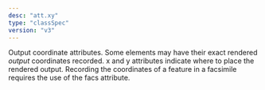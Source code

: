 ```yaml
---
desc: "att.xy"
type: "classSpec"
version: "v3"
---
```


Output coordinate attributes. Some elements may have their exact rendered *output*
coordinates recorded. x and y attributes indicate where to place the rendered output.
Recording the coordinates of a feature in a facsimile requires the use of the facs
attribute.